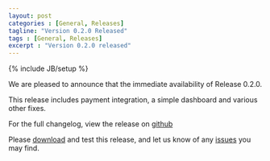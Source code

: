 ```yaml
---
layout: post
categories : [General, Releases]
tagline: "Version 0.2.0 Released"
tags : [General, Releases]
excerpt : "Version 0.2.0 released"
---
```

{% include JB/setup %}

We are pleased to announce that the immediate availability of Release 0.2.0.

This release includes payment integration, a simple dashboard and various other fixes.

For the full changelog, view the release on [github](https://github.com/CSBill/CSBill/releases/tag/0.2.0)

Please [download](https://github.com/CSBill/CSBill/releases/tag/0.2.0) and test this release, and let us know of any [issues](https://github.com/CSBill/CSBill/issues) you may find.
